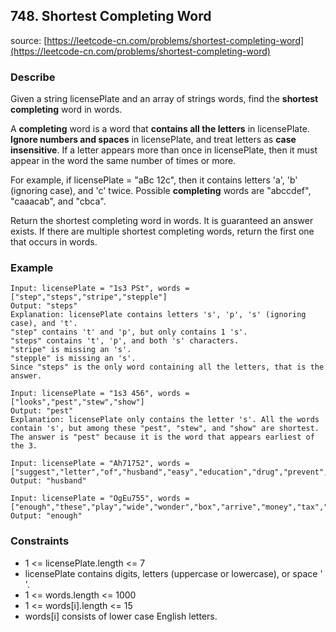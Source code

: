 ## 748. Shortest Completing Word

source: [https://leetcode-cn.com/problems/shortest-completing-word](https://leetcode-cn.com/problems/shortest-completing-word)

### Describe

Given a string licensePlate and an array of strings words, find the **shortest completing** word in words.

A **completing** word is a word that **contains all the letters** in licensePlate. **Ignore numbers and spaces** in licensePlate, and treat letters as **case insensitive**. If a letter appears more than once in licensePlate, then it must appear in the word the same number of times or more.

For example, if licensePlate = "aBc 12c", then it contains letters 'a', 'b' (ignoring case), and 'c' twice. Possible **completing** words are "abccdef", "caaacab", and "cbca".

Return the shortest completing word in words. It is guaranteed an answer exists. If there are multiple shortest completing words, return the first one that occurs in words.

### Example

```
Input: licensePlate = "1s3 PSt", words = ["step","steps","stripe","stepple"]
Output: "steps"
Explanation: licensePlate contains letters 's', 'p', 's' (ignoring case), and 't'.
"step" contains 't' and 'p', but only contains 1 's'.
"steps" contains 't', 'p', and both 's' characters.
"stripe" is missing an 's'.
"stepple" is missing an 's'.
Since "steps" is the only word containing all the letters, that is the answer.
```
```
Input: licensePlate = "1s3 456", words = ["looks","pest","stew","show"]
Output: "pest"
Explanation: licensePlate only contains the letter 's'. All the words contain 's', but among these "pest", "stew", and "show" are shortest. The answer is "pest" because it is the word that appears earliest of the 3.
```
```
Input: licensePlate = "Ah71752", words = ["suggest","letter","of","husband","easy","education","drug","prevent","writer","old"]
Output: "husband"
```
```
Input: licensePlate = "OgEu755", words = ["enough","these","play","wide","wonder","box","arrive","money","tax","thus"]
Output: "enough"
```

### Constraints

- 1 <= licensePlate.length <= 7
- licensePlate contains digits, letters (uppercase or lowercase), or space ' '.
- 1 <= words.length <= 1000
- 1 <= words[i].length <= 15
- words[i] consists of lower case English letters.